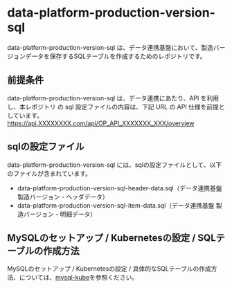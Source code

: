 # data-platform-production-version-sql 
data-platform-production-version-sql は、データ連携基盤において、製造バージョンデータを保存するSQLテーブルを作成するためのレポジトリです。   

## 前提条件  
data-platform-production-version-sql  は、データ連携にあたり、API を利用し、本レポジトリ の sql 設定ファイルの内容は、下記 URL の API 仕様を前提としています。  
https://api.XXXXXXXX.com/api/OP_API_XXXXXXX_XXX/overview 

## sqlの設定ファイル

data-platform-production-version-sql には、sqlの設定ファイルとして、以下のファイルが含まれています。    

* data-platform-production-version-sql-header-data.sql（データ連携基盤 製造バージョン - ヘッダデータ）
* data-platform-production-version-sql-item-data.sql（データ連携基盤 製造バージョン - 明細データ）

## MySQLのセットアップ / Kubernetesの設定 / SQLテーブルの作成方法

MySQLのセットアップ / Kubernetesの設定 / 具体的なSQLテーブルの作成方法、については、[mysql-kube](https://github.com/latonaio/mysql-kube)を参照ください。
